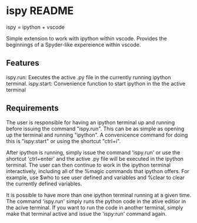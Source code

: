 # ispy README

ispy = ipython + vscode

Simple extension to work with ipython within vscode.  Provides the beginnings of a Spyder-like expereience within vscode. 

## Features

ispy.run:  Executes the active .py file in the currently running ipython terminal.
ispy.start:  Convenience function to start ipython in the the active terminal

## Requirements

The user is responsible for having an ipython terminal up and running before issuing the command "ispy.run".  This can be as simple as opening up the terminal and running "ipython".  A convenicence command for doing this is "ispy:start" or using the shortcut "ctrl+i".

After ipython is running, simply issue the command 'ispy.run' or use the shortcut 'ctrl+enter' and the active .py file will be executed in the ipython terminal.  The user can then continue to work in the ipython terminal interactively, including all of the %magic commands that ipython offers.  For example, use $who to see user defined and variables and %clear to clear the currently defined variables. 

It is possible to have more than one ipython terminal running at a given time.  The command 'ispy.run' simply runs the python code in the ative editior in the acive terminal.  If you want to run the code in another terminal, simply make that terminal active and issue the 'ispy:run' command again.
